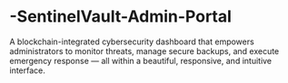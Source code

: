 # -SentinelVault-Admin-Portal
A blockchain-integrated cybersecurity dashboard that empowers administrators to monitor threats, manage secure backups, and execute emergency response — all within a beautiful, responsive, and intuitive interface.
